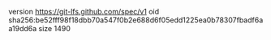 version https://git-lfs.github.com/spec/v1
oid sha256:be52fff98f18dbb70a547f0b2e688d6f05edd1225ea0b78307fbadf6aa19dd6a
size 1490

